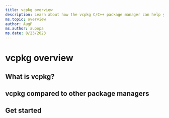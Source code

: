 ```yaml
---
title: vcpkg overview
description: Learn about how the vcpkg C/C++ package manager can help you acquire and manage dependencies. 
ms.topic: overview
author: AugP
ms.author: aupopa
ms.date: 8/23/2023
---
```

# vcpkg overview

## What is vcpkg? 

## vcpkg compared to other package managers

## Get started
